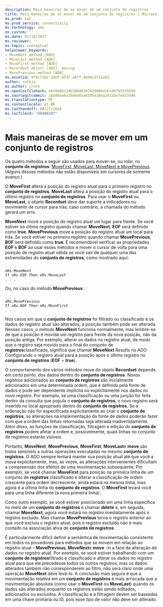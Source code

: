```yaml
---
description: Mais maneiras de se mover em um conjunto de registros
title: Mais maneiras de se mover em um conjunto de registros | Microsoft Docs
ms.prod: sql
ms.prod_service: connectivity
ms.technology: ado
ms.custom: ''
ms.date: 01/19/2017
ms.reviewer: ''
ms.topic: conceptual
helpviewer_keywords:
- MoveNext method [ADO]
- MoveLast method [ADO]
- MoveFirst method [ADO]
- Recordset object [ADO], moving
- MovePrevious method [ADO]
ms.assetid: 9f8cf1b2-3def-453f-a0ff-4646c5f15262
author: rothja
ms.author: jroth
ms.openlocfilehash: e8c668bc24b388d0367429086416cd67b5355550
ms.sourcegitcommit: 18a98ea6a30d448aa6195e10ea2413be7e837e94
ms.translationtype: MT
ms.contentlocale: pt-BR
ms.lasthandoff: 08/27/2020
ms.locfileid: "88980287"
---
```

# <a name="more-ways-to-move-in-a-recordset"></a>Mais maneiras de se mover em um conjunto de registros
Os quatro métodos a seguir são usados para mover-se, ou rolar, no **conjunto de registros**: [MoveFirst, MoveLast, MoveNext e MovePrevious](../../reference/ado-api/movefirst-movelast-movenext-and-moveprevious-methods-ado.md). (Alguns desses métodos não estão disponíveis em cursores de somente avanço.)  
  
 O **MoveFirst** altera a posição do registro atual para o primeiro registro no **conjunto de registros**. **MoveLast** altera a posição do registro atual para o último registro no **conjunto de registros**. Para usar o **MoveFirst** ou **MoveLast**, o objeto **Recordset** deve dar suporte a indicadores ou movimento de cursor para trás; caso contrário, a chamada do método gerará um erro.  
  
 **MoveNext** move a posição do registro atual um lugar para frente. Se você estiver no último registro quando chamar **MoveNext**, **EOF** será definido como **true**. **MovePrevious** move a posição do registro atual um local para trás. Se você estiver no primeiro registro quando chamar **MovePrevious**, **BOF** será definido como **true**. É recomendável verificar as propriedades **EOF** e **BOF** ao usar esses métodos e mover o cursor de volta para uma posição de registro atual válida se você sair de qualquer uma das extremidades do **conjunto de registros**, como mostrado aqui:  
  
```  
. . .  
oRs.MoveNext  
If oRs.EOF Then oRs.MoveLast  
. . .   
```  
  
 Ou, no caso do método **MovePrevious** :  
  
```  
. . .   
oRs.MovePrevious  
If oRs.BOF Then oRs.MoveFirst  
. . .  
```  
  
 Nos casos em que o **conjunto de registros** foi filtrado ou classificado e os dados do registro atual são alterados, a posição também pode ser alterada. Nesses casos, o método **MoveNext** funciona normalmente, mas lembre-se de que a posição é movida um registro para frente da nova posição, não da posição antiga. Por exemplo, alterar os dados no registro atual, de modo que o registro seja movido para o final do conjunto de **registros**classificado, significa que chamar **MoveNext** Results no ADO Configurando o registro atual para a posição após o último registro no **conjunto de registros** (**EOF**  =  **true**).  
  
 O comportamento dos vários métodos move do objeto **Recordset** depende, em certo ponto, dos dados dentro do **conjunto de registros**. Novos registros adicionados ao **conjunto de registros** são inicialmente adicionados em uma determinada ordem, que é definida pela fonte de dados e pode ser dependente implícita ou explicitamente nos dados no novo registro. Por exemplo, se uma classificação ou uma junção for feita dentro da consulta que popula o **conjunto de registros**, o novo registro será inserido no local apropriado dentro do **conjunto de registros**. Se a ordenação não for especificada explicitamente ao criar o **conjunto de registros**, as alterações na implementação da fonte de dados poderão fazer com que a ordem das linhas retornadas seja alterada inadvertidamente. Além disso, as funções de classificação, filtragem e edição do **conjunto de registros** podem afetar a ordem e, possivelmente, quais linhas no conjunto de registros estarão visíveis.  
  
 Portanto, **MoveNext**, **MovePrevious**, **MoveFirst**, **MoveLast**e **move** são todos sensíveis a outras operações executadas no mesmo **conjunto de registros**. O ADO sempre tentará manter sua posição atual até que você a mova explicitamente, mas, às vezes, as alterações intervenientes dificultam a compreensão dos efeitos de uma movimentação subsequente. Por exemplo, se você chamar **MoveFirst** para posição na primeira linha de um conjunto de **registros** classificado e alterar a classificação de ordem crescente para ordem decrescente, ainda estará na mesma linha, mas agora é a última linha do **conjunto de registros**. O **MoveFirst** levará você para uma linha diferente (a nova primeira linha).  
  
 Como outro exemplo, se você estiver posicionado em uma linha específica no meio de um **conjunto de registros** e chamar **delete** e, em seguida, chamar **MoveNext**, agora você estará no registro imediatamente após o registro excluído. Mas chamar **MovePrevious** torna o registro anterior ao que você excluiu o registro atual, pois o registro excluído não é mais contado na associação ativa do **conjunto de registros**.  
  
 É particularmente difícil definir a semântica de movimentação consistente em todos os provedores para métodos que se movem em relação ao registro atual – **MovePrevious**, **MoveNext**e **move** -in a face da alteração de dados no registro atual. Por exemplo, se você estiver trabalhando com um **conjunto de registros**filtrado e classificado e alterar os dados no registro atual para que ele precedesse todos os outros registros, mas os dados alterados também não corresponderem ao filtro, não será claro onde uma operação **MoveNext** deve levá-lo. A conclusão mais segura é que a movimentação relativa em um **conjunto de registros** é mais arriscada que a movimentação absoluta (como usar o **MoveFirst** ou **MoveLast**) quando os dados são alterados enquanto os registros estão sendo editados, adicionados ou excluídos. A classificação e a filtragem devem ser baseadas em uma chave primária ou ID, pois esse tipo de valor não deve ser alterado.